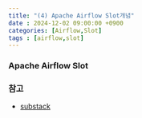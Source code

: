 ```yaml
---
title: "(4) Apache Airflow Slot개념"
date : 2024-12-02 09:00:00 +0900
categories: [Airflow,Slot]
tags : [airflow,slot]
---
```




### **Apache Airflow Slot**

### **참고**
- [substack](https://vutr.substack.com/p/apache-airflow-overview)